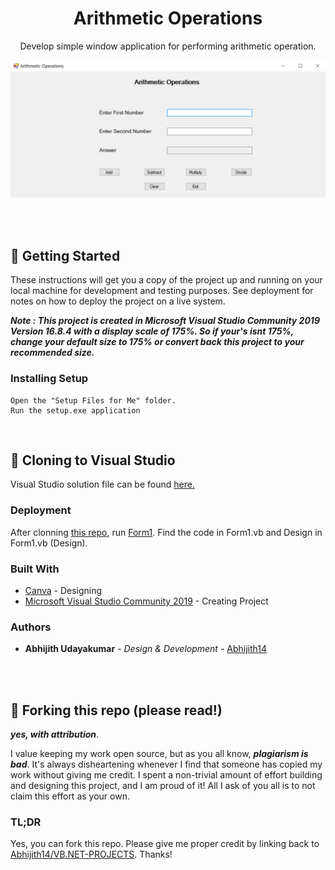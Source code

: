 <h1 align="center">
  Arithmetic Operations
</h1>
<p align="center">
  Develop simple window application for performing arithmetic operation.
</p>

![demo](https://raw.githubusercontent.com/Abhijith14/VB.NET-PROJECTS/master/readme_assets/ArithOp.png)

<br>
<br>


## 📕 Getting Started

These instructions will get you a copy of the project up and running on your local machine for development and testing purposes. See deployment for notes on how to deploy the project on a live system.

_**Note : This project is created in Microsoft Visual Studio Community 2019 Version 16.8.4 with a display scale of 175%. So if your's isnt 175%, change your default size to 175% or convert back this project to your recommended size.**_

### Installing Setup


```
Open the "Setup Files for Me" folder.
Run the setup.exe application
```

<br>

## 🔧 Cloning to Visual Studio

Visual Studio solution file can be found [here.](https://github.com/Abhijith14/VB.NET-PROJECTS/tree/master/ArithmeticOperations)


### Deployment

After clonning [this repo](https://github.com/Abhijith14/VB.NET-PROJECTS), run [Form1](https://github.com/Abhijith14/VB.NET-PROJECTS/blob/master/ArithmeticOperations/ArithmeticOperations/Form1.vb). Find the code in Form1.vb and Design in Form1.vb (Design).

### Built With

* [Canva](https://www.canva.com/) - Designing
* [Microsoft Visual Studio Community 2019](https://visualstudio.microsoft.com/downloads/) - Creating Project


### Authors

* **Abhijith Udayakumar** - *Design & Development* - [Abhijith14](https://github.com/Abhijith14)

<br>
<br>

## 🚨 Forking this repo (please read!)

_**yes, with attribution**_.

I value keeping my work open source, but as you all know, _**plagiarism is bad**_. It's always disheartening whenever I find that someone has copied my work without giving me credit. I spent a non-trivial amount of effort building and designing this project, and I am proud of it! All I ask of you all is to not claim this effort as your own.


### TL;DR

Yes, you can fork this repo. Please give me proper credit by linking back to [Abhijith14/VB.NET-PROJECTS](https://github.com/Abhijith14/VB.NET-PROJECTS). Thanks!